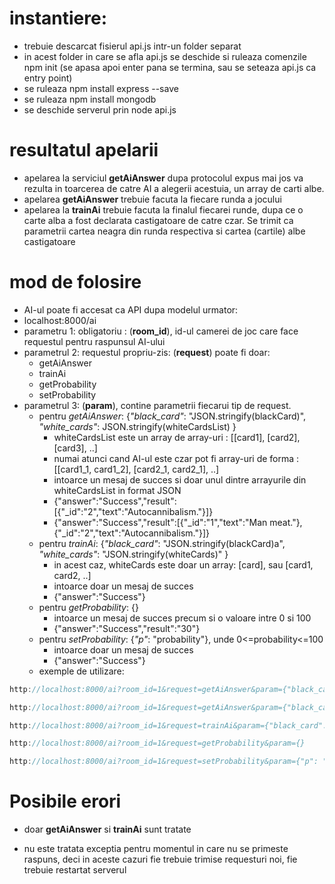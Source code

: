 # instantiere:
  - trebuie descarcat fisierul api.js intr-un folder separat
  - in acest folder in care se afla api.js se deschide si ruleaza comenzile npm init (se apasa apoi enter pana se termina, sau se seteaza api.js ca entry point)
  - se ruleaza npm install express --save
  - se ruleaza npm install mongodb
  - se deschide serverul prin node api.js
# resultatul apelarii
  - apelarea la serviciul **getAiAnswer** dupa protocolul expus mai jos va rezulta in toarcerea de catre AI a alegerii acestuia, un array de carti albe.
  - apelarea **getAiAnswer** trebuie facuta la fiecare runda a jocului
  - apelarea la **trainAi** trebuie facuta la finalul fiecarei runde, dupa ce o carte alba a fost declarata castigatoare de catre czar. Se trimit ca parametrii cartea neagra din runda respectiva si cartea (cartile) albe castigatoare
# mod de folosire
  - AI-ul poate fi accesat ca API dupa modelul urmator: 
  - localhost:8000/ai
  - parametru 1: obligatoriu : (**room_id**), id-ul camerei de joc care face requestul pentru raspunsul AI-ului
  - parametrul 2: requestul propriu-zis: (**request**) poate fi doar:
    - getAiAnswer
    - trainAi
    - getProbability
    - setProbability
  - parametrul 3: (**param**), contine parametrii fiecarui tip de request.
    - pentru *getAiAnswer*: {*"black_card"*: "JSON.stringify(blackCard)", *"white_cards"*: JSON.stringify(whiteCardsList) }
      - whiteCardsList este un array de array-uri : [[card1], [card2], [card3], ..]
      - numai atunci cand AI-ul este czar pot fi array-uri de forma : [[card1_1, card1_2], [card2_1, card2_1], ..]
      - intoarce un mesaj de succes si doar unul dintre arrayurile din whiteCardsList in format JSON
      - {"answer":"Success","result":[{"_id":"2","text":"Autocannibalism."}]}
      - {"answer":"Success","result":[{"_id":"1","text":"Man meat."},{"_id":"2","text":"Autocannibalism."}]}
    - pentru *trainAi*: {*"black_card"*: "JSON.stringify(blackCard)a", *"white_cards"*: "JSON.stringify(whiteCards)" }
      - in acest caz, whiteCards este doar un array: [card], sau [card1, card2, ..]
      - intoarce doar un mesaj de succes
      - {"answer":"Success"}
    - pentru *getProbability*: {}
      - intoarce un mesaj de succes precum si o valoare intre 0 si 100
      - {"answer":"Success","result":"30"}
    - pentru *setProbability*: {*"p"*: "probability"}, unde 0<=probability<=100
      - intoarce doar un mesaj de succes
      - {"answer":"Success"}
    - exemple de utilizare: 




```javascript
http://localhost:8000/ai?room_id=1&request=getAiAnswer&param={"black_card": { "_id": "1", "text": "I got 99 problems but  ain't one.", "pick": "1" },  "white_cards": [[{ "_id": "1", "text":  "Man meat."}], [{ "_id": "2", "text": "Autocannibalism."}], [{ "_id": "4", "text":  "Man meat."}], [{ "_id": "3", "text": "Autocannibalism."}]] }
```

```javascript
http://localhost:8000/ai?room_id=1&request=getAiAnswer&param={"black_card": { "_id": "1", "text": "I got 99 problems but  ain't one.", "pick": "1" },  "white_cards": [[{ "_id": "1", "text":  "Man meat."}, { "_id": "2", "text": "Autocannibalism."}], [{ "_id": "3", "text": "Autocannibalism."}, { "_id": "4", "text":  "Man meat."}]] }
```

```javascript
http://localhost:8000/ai?room_id=1&request=trainAi&param={"black_card": { "_id": "1", "text": "I got 99 problems but  ain't one.", "pick": "1" }, "white_cards": [{ "_id": "1", "text":  "Man meat."}]}
```

```javascript
http://localhost:8000/ai?room_id=1&request=getProbability&param={}
```

```javascript
http://localhost:8000/ai?room_id=1&request=setProbability&param={"p": "30"}
```
    
# Posibile erori

  - doar **getAiAnswer** si **trainAi** sunt tratate

  - nu este tratata exceptia pentru momentul in care nu se primeste raspuns, deci in aceste cazuri fie trebuie trimise requesturi noi, fie trebuie restartat serverul


